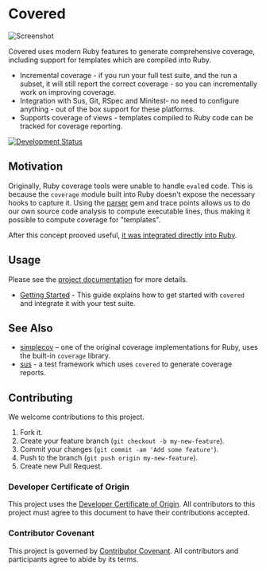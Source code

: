 # Covered

![Screenshot](media/example.png)

Covered uses modern Ruby features to generate comprehensive coverage, including support for templates which are compiled
into Ruby.

  - Incremental coverage - if you run your full test suite, and the run a subset, it will still report the correct
    coverage - so you can incrementally work on improving coverage.
  - Integration with Sus, Git, RSpec and Minitest- no need to configure anything - out of the box support for these
    platforms.
  - Supports coverage of views - templates compiled to Ruby code can be tracked for coverage reporting.

[![Development
Status](https://github.com/ioquatix/covered/workflows/Test/badge.svg)](https://github.com/ioquatix/covered/actions?workflow=Test)

## Motivation

Originally, Ruby coverage tools were unable to handle `eval`ed code. This is because the `coverage` module built into
Ruby doesn't expose the necessary hooks to capture it. Using the [parser](https://github.com/whitequark/parser) gem and
trace points allows us to do our own source code analysis to compute executable lines, thus making it possible to
compute coverage for "templates".

After this concept prooved useful, [it was integrated directly into Ruby](https://bugs.ruby-lang.org/issues/19008).

## Usage

Please see the [project documentation](https://github.com/ioquatix/covered) for more details.

  - [Getting Started](https://github.com/ioquatix/covered/blob/main/guides/getting-started/readme.md) - This guide explains how to get
    started with `covered` and integrate it with your test suite.

## See Also

  - [simplecov](https://github.com/colszowka/simplecov) – one of the original coverage implementations for Ruby, uses
    the built-in `coverage` library.
  - [sus](https://github.com/ioquatix/sus) - a test framework which uses `covered` to generate coverage reports.

## Contributing

We welcome contributions to this project.

1.  Fork it.
2.  Create your feature branch (`git checkout -b my-new-feature`).
3.  Commit your changes (`git commit -am 'Add some feature'`).
4.  Push to the branch (`git push origin my-new-feature`).
5.  Create new Pull Request.

### Developer Certificate of Origin

This project uses the [Developer Certificate of Origin](https://developercertificate.org/). All contributors to this
project must agree to this document to have their contributions accepted.

### Contributor Covenant

This project is governed by [Contributor Covenant](https://www.contributor-covenant.org/). All contributors and
participants agree to abide by its terms.
